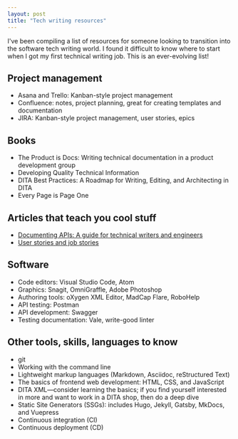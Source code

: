 ```yaml
---
layout: post
title: "Tech writing resources"
---
```


I've been compiling a list of resources for someone looking to transition into the software tech writing world. I found it difficult to know where to start when I got my first technical writing job. This is an ever-evolving list!

## Project management

* Asana and Trello: Kanban-style project management
* Confluence: notes, project planning, great for creating templates and documentation
* JIRA: Kanban-style project management, user stories, epics

## Books

* The Product is Docs: Writing technical documentation in a product development group
* Developing Quality Technical Information
* DITA Best Practices: A Roadmap for Writing, Editing, and Architecting in DITA
* Every Page is Page One

## Articles that teach you cool stuff

* [Documenting APIs: A guide for technical writers and engineers](https://idratherbewriting.com/learnapidoc/)
* [User stories and job stories](https://contentdesign.london/content-design/user-stories-and-job-stories/)

## Software

* Code editors: Visual Studio Code, Atom
* Graphics: Snagit, OmniGraffle, Adobe Photoshop
* Authoring tools: oXygen XML Editor, MadCap Flare, RoboHelp
* API testing: Postman
* API development: Swagger
* Testing documentation: Vale, write-good linter

## Other tools, skills, languages to know

* git
* Working with the command line
* Lightweight markup languages (Markdown, Asciidoc, reStructured Text)
* The basics of frontend web development: HTML, CSS, and JavaScript
* DITA XML—consider learning the basics; if you find yourself interested in more and want to work in a DITA shop, then do a deep dive
* Static Site Generators (SSGs): includes Hugo, Jekyll, Gatsby, MkDocs, and Vuepress
* Continuous integration (CI)
* Continuous deployment (CD)